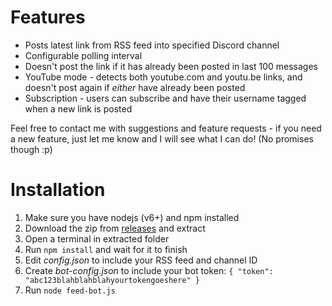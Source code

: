 # Features

- Posts latest link from RSS feed into specified Discord channel
- Configurable polling interval
- Doesn't post the link if it has already been posted in last 100 messages
- YouTube mode - detects both youtube.com and youtu.be links, and doesn't post again if *either* have already been posted
- Subscription - users can subscribe and have their username tagged when a new link is posted

Feel free to contact me with suggestions and feature requests - if you need a new feature, just let me know and I will see what I can do! (No promises though :p)

# Installation

1. Make sure you have nodejs (v6+) and npm installed
2. Download the zip from [releases](https://github.com/benji7425/discord-feed-bot/releases) and extract
3. Open a terminal in extracted folder
4. Run `npm install` and wait for it to finish
5. Edit *config.json* to include your RSS feed and channel ID
6. Create *bot-config.json* to include your bot token: 
`{
	"token": "abc123blahblahblahyourtokengoeshere"
}`
7. Run `node feed-bot.js`
